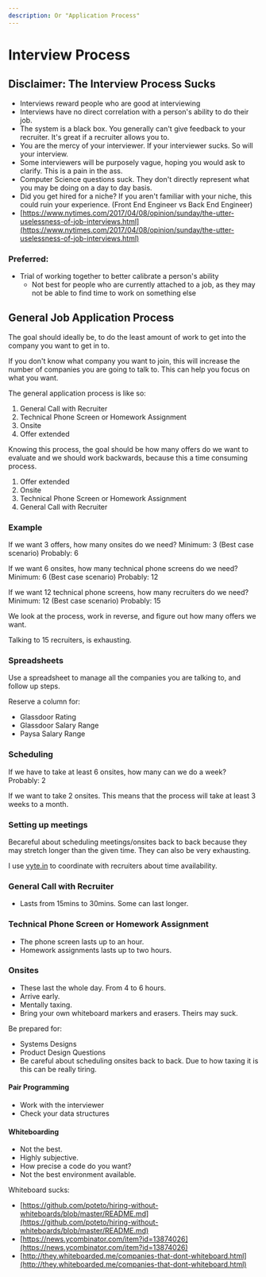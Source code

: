 ```yaml
---
description: Or "Application Process"
---
```


# Interview Process

## Disclaimer: The Interview Process Sucks <a id="interviews-suck"></a>

* Interviews reward people who are good at interviewing
* Interviews have no direct correlation with a person's ability to do their job.
* The system is a black box. You generally can't give feedback to your recruiter. It's great if a recruiter allows you to.
* You are the mercy of your interviewer. If your interviewer sucks. So will your interview.
* Some interviewers will be purposely vague, hoping you would ask to clarify. This is a pain in the ass.
* Computer Science questions suck. They don't directly represent what you may be doing on a day to day basis.
* Did you get hired for a niche? If you aren't familiar with your niche, this could ruin your experience. \(Front End Engineer vs Back End Engineer\)
* ​[https://www.nytimes.com/2017/04/08/opinion/sunday/the-utter-uselessness-of-job-interviews.html](https://www.nytimes.com/2017/04/08/opinion/sunday/the-utter-uselessness-of-job-interviews.html)

### Preferred:

* Trial of working together to better calibrate a person's ability
  * Not best for people who are currently attached to a job, as they may not be able to find time to work on something else

## General Job Application Process

The goal should ideally be, to do the least amount of work to get into the company you want to get in to.

If you don't know what company you want to join, this will increase the number of companies you are going to talk to. This can help you focus on what you want.

The general application process is like so:

1. General Call with Recruiter
2. Technical Phone Screen or Homework Assignment
3. Onsite
4. Offer extended

Knowing this process, the goal should be how many offers do we want to evaluate and we should work backwards, because this a time consuming process.

1. Offer extended
2. Onsite
3. Technical Phone Screen or Homework Assignment
4. General Call with Recruiter

### Example

If we want 3 offers, how many onsites do we need? Minimum: 3 \(Best case scenario\) Probably: 6

If we want 6 onsites, how many technical phone screens do we need? Minimum: 6 \(Best case scenario\) Probably: 12

If we want 12 technical phone screens, how many recruiters do we need? Minimum: 12 \(Best case scenario\) Probably: 15

We look at the process, work in reverse, and figure out how many offers we want.

Talking to 15 recruiters, is exhausting.

### Spreadsheets

Use a spreadsheet to manage all the companies you are talking to, and follow up steps.

Reserve a column for:

* Glassdoor Rating
* Glassdoor Salary Range
* Paysa Salary Range

### Scheduling

If we have to take at least 6 onsites, how many can we do a week? Probably: 2

If we want to take 2 onsites. This means that the process will take at least 3 weeks to a month.

### Setting up meetings

Becareful about scheduling meetings/onsites back to back because they may stretch longer than the given time. They can also be very exhausting.

I use [vyte.in](https://www.vyte.in) to coordinate with recruiters about time availability.

### General Call with Recruiter

* Lasts from 15mins to 30mins. Some can last longer.

### Technical Phone Screen or Homework Assignment

* The phone screen lasts up to an hour.
* Homework assignments lasts up to two hours.

### Onsites

* These last the whole day. From 4 to 6 hours.
* Arrive early.
* Mentally taxing.
* Bring your own whiteboard markers and erasers. Theirs may suck.

Be prepared for:

* Systems Designs
* Product Design Questions
* Be careful about scheduling onsites back to back. Due to how taxing it is this can be really tiring.

#### Pair Programming

* Work with the interviewer 
* Check your data structures

#### Whiteboarding

* Not the best.
* Highly subjective.
* How precise a code do you want?
* Not the best environment available.

Whiteboard sucks:

* [https://github.com/poteto/hiring-without-whiteboards/blob/master/README.md](https://github.com/poteto/hiring-without-whiteboards/blob/master/README.md)
* [https://news.ycombinator.com/item?id=13874026](https://news.ycombinator.com/item?id=13874026)
* [http://they.whiteboarded.me/companies-that-dont-whiteboard.html](http://they.whiteboarded.me/companies-that-dont-whiteboard.html)

